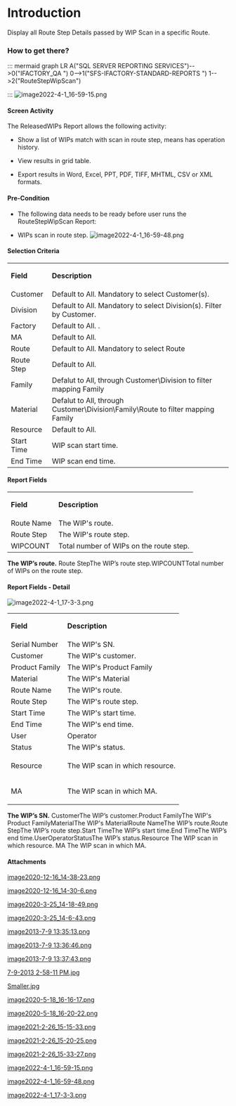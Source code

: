 # Introduction

Display all Route Step Details passed by WIP Scan in a specific Route.


### How to get there?



::: mermaid
graph LR
A("SQL SERVER REPORTING SERVICES")-->0("IFACTORY_QA ")
0-->1("SFS-IFACTORY-STANDARD-REPORTS ")
1-->2("RouteStepWipScan")

:::
![image2022-4-1_16-59-15.png](/.attachments/110920662.png)




#### **Screen Activity** 


The ReleasedWIPs Report allows the following activity:

- Show a list of WIPs match with scan in route step, means has operation history.

- View results in grid table.

- Export results in Word, Excel, PPT, PDF, TIFF, MHTML, CSV or XML formats.


#### Pre-Condition



- The following data needs to be ready before user runs the RouteStepWipScan Report:


- WIPs scan in route step.
![image2022-4-1_16-59-48.png](/.attachments/110920663.png)





#### Selection Criteria



<table class="wrapped confluenceTable"><colgroup><col /><col /></colgroup><tbody><tr><td class="highlight confluenceTd"><p><strong>Field</strong></p></td><td class="highlight confluenceTd"><p><strong>Description</strong></p></td></tr><tr><td colspan="1" class="confluenceTd">Customer</td><td colspan="1" class="confluenceTd">Default to All. Mandatory to select Customer(s).</td></tr><tr><td colspan="1" class="confluenceTd">Division</td><td colspan="1" class="confluenceTd">Default to All. Mandatory to select Division(s). Filter by Customer.</td></tr><tr><td colspan="1" class="confluenceTd">Factory</td><td colspan="1" class="confluenceTd">Default to All. .</td></tr><tr><td colspan="1" class="confluenceTd">MA</td><td colspan="1" class="confluenceTd">Default to All.</td></tr><tr><td colspan="1" class="confluenceTd">Route</td><td colspan="1" class="confluenceTd">Default to All. Mandatory to select Route</td></tr><tr><td colspan="1" class="confluenceTd">Route Step</td><td colspan="1" class="confluenceTd">Default to All.</td></tr><tr><td colspan="1" class="confluenceTd">Family</td><td colspan="1" class="confluenceTd">Defalut to All, through Customer\Division to filter mapping Family</td></tr><tr><td colspan="1" class="confluenceTd">Material</td><td colspan="1" class="confluenceTd">Defalut to All, through Customer\Division\Family\Route to filter mapping Family</td></tr><tr><td colspan="1" class="confluenceTd">Resource</td><td colspan="1" class="confluenceTd">Default to All.</td></tr><tr><td colspan="1" class="confluenceTd">Start Time</td><td colspan="1" class="confluenceTd">WIP scan start time.</td></tr><tr><td colspan="1" class="confluenceTd">End Time</td><td colspan="1" class="confluenceTd">WIP scan end time.</td></tr></tbody></table>





#### Report Fields


<table class="wrapped confluenceTable"><colgroup><col /><col /></colgroup><tbody><tr><td class="highlight confluenceTd"><p><strong>Field</strong></p></td><td class="highlight confluenceTd"><p><strong>Description</strong></p></td></tr><tr><td colspan="1" class="confluenceTd">Route Name</td><td colspan="1" class="confluenceTd">The WIP's route.</td></tr><tr><td colspan="1" class="confluenceTd">Route Step</td><td colspan="1" class="confluenceTd">The WIP's route step.</td></tr><tr><td colspan="1" class="confluenceTd">WIPCOUNT</td><td colspan="1" class="confluenceTd">Total number of WIPs on the route step.</td></tr></tbody></table>

**The WIP’s route.** 
Route StepThe WIP’s route step.WIPCOUNTTotal number of WIPs on the route step.

#### Report Fields - Detail


![image2022-4-1_17-3-3.png](/.attachments/110920666.png)


<table class="wrapped confluenceTable"><colgroup><col /><col /></colgroup><tbody><tr><td class="highlight confluenceTd"><p><strong>Field</strong></p></td><td class="highlight confluenceTd"><p><strong>Description</strong></p></td></tr><tr><td colspan="1" class="confluenceTd">Serial Number</td><td colspan="1" class="confluenceTd">The WIP's SN.</td></tr><tr><td colspan="1" class="confluenceTd">Customer</td><td colspan="1" class="confluenceTd">The WIP's customer.</td></tr><tr><td colspan="1" class="confluenceTd">Product Family</td><td colspan="1" class="confluenceTd">The WIP's Product Family</td></tr><tr><td colspan="1" class="confluenceTd">Material</td><td colspan="1" class="confluenceTd">The WIP's Material</td></tr><tr><td colspan="1" class="confluenceTd">Route Name</td><td colspan="1" class="confluenceTd">The WIP's route.</td></tr><tr><td colspan="1" class="confluenceTd">Route Step</td><td colspan="1" class="confluenceTd">The WIP's route step.</td></tr><tr><td colspan="1" class="confluenceTd">Start Time</td><td colspan="1" class="confluenceTd">The WIP's start time.</td></tr><tr><td colspan="1" class="confluenceTd">End Time</td><td colspan="1" class="confluenceTd">The WIP's end time.</td></tr><tr><td colspan="1" class="confluenceTd">User</td><td colspan="1" class="confluenceTd">Operator</td></tr><tr><td colspan="1" class="confluenceTd">Status</td><td colspan="1" class="confluenceTd">The WIP's status.</td></tr><tr><td colspan="1" class="confluenceTd"><p>Resource</p></td><td colspan="1" class="confluenceTd"><p>The WIP scan in which resource.</p></td></tr><tr><td colspan="1" class="confluenceTd"><p>MA</p></td><td colspan="1" class="confluenceTd"><p>The WIP scan in which MA.</p></td></tr></tbody></table>

**The WIP’s SN.** 
CustomerThe WIP’s customer.Product FamilyThe WIP's Product FamilyMaterialThe WIP's MaterialRoute NameThe WIP’s route.Route StepThe WIP’s route step.Start TimeThe WIP’s start time.End TimeThe WIP’s end time.UserOperatorStatusThe WIP’s status.Resource
The WIP scan in which resource.
MA
The WIP scan in which MA.


#### Attachments

[image2020-12-16_14-38-23.png](/.attachments/88113344.png)
[image2020-12-16_14-30-6.png](/.attachments/88113345.png)
[image2020-3-25_14-18-49.png](/.attachments/88113346.png)
[image2020-3-25_14-6-43.png](/.attachments/88113347.png)
[image2013-7-9 13:35:13.png](/.attachments/88113348.png)
[image2013-7-9 13:36:46.png](/.attachments/88113349.png)
[image2013-7-9 13:37:43.png](/.attachments/88113350.png)
[7-9-2013 2-58-11 PM.jpg](/.attachments/88113351.jpg)
[Smaller.jpg](/.attachments/88113352.jpg)
[image2020-5-18_16-16-17.png](/.attachments/88113353.png)
[image2020-5-18_16-20-22.png](/.attachments/88113354.png)
[image2021-2-26_15-15-33.png](/.attachments/88113356.png)
[image2021-2-26_15-20-25.png](/.attachments/88113357.png)
[image2021-2-26_15-33-27.png](/.attachments/88113358.png)
[image2022-4-1_16-59-15.png](/.attachments/110920662.png)
[image2022-4-1_16-59-48.png](/.attachments/110920663.png)
[image2022-4-1_17-3-3.png](/.attachments/110920666.png)
